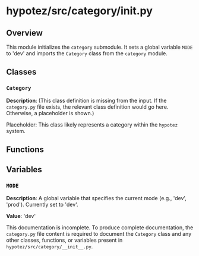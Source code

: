 # hypotez/src/category/__init__.py

## Overview

This module initializes the `category` submodule. It sets a global variable `MODE` to 'dev' and imports the `Category` class from the `category` module.

## Classes

### `Category`

**Description**:  (This class definition is missing from the input.  If the `category.py` file exists, the relevant class definition would go here.  Otherwise, a placeholder is shown.)

Placeholder:  This class likely represents a category within the `hypotez` system.


## Functions


## Variables

### `MODE`

**Description**:  A global variable that specifies the current mode (e.g., 'dev', 'prod'). Currently set to 'dev'.

**Value**: 'dev'


This documentation is incomplete. To produce complete documentation, the `category.py` file content is required to document the `Category` class and any other classes, functions, or variables present in `hypotez/src/category/__init__.py`.
